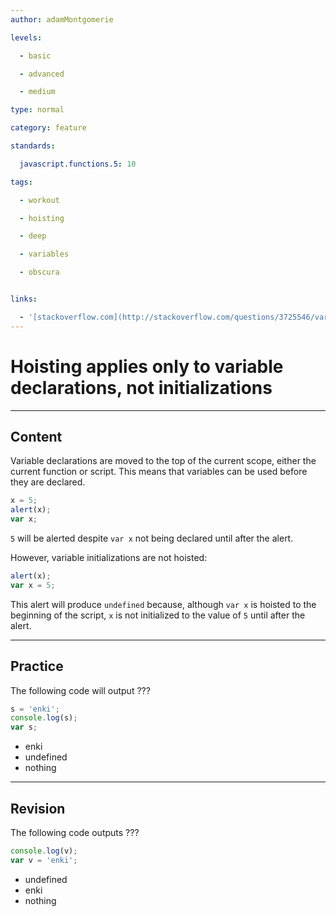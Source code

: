 ```yaml
---
author: adamMontgomerie

levels:

  - basic

  - advanced

  - medium

type: normal

category: feature

standards:

  javascript.functions.5: 10

tags:

  - workout

  - hoisting

  - deep

  - variables

  - obscura


links:

  - '[stackoverflow.com](http://stackoverflow.com/questions/3725546/variable-hoisting){website}'
---
```


# Hoisting applies only to variable declarations, not initializations

---

## Content

Variable declarations are moved to the top of the current scope, either the current function or script. This means that variables can be used before they are declared.

```javascript
x = 5;
alert(x);
var x;
```

`5` will be alerted despite `var x` not being declared until after the alert.

However, variable initializations are not hoisted:

```javascript
alert(x);
var x = 5;
```

This alert will produce `undefined` because, although `var x` is hoisted to the beginning of the script, `x` is not initialized to the value of `5` until after the alert.

---

## Practice

The following code will output ???

```javascript
s = 'enki';
console.log(s);
var s;
```

- enki
- undefined
- nothing

---

## Revision

The following code outputs ???

```javascript
console.log(v);
var v = 'enki';
```

- undefined
- enki
- nothing
